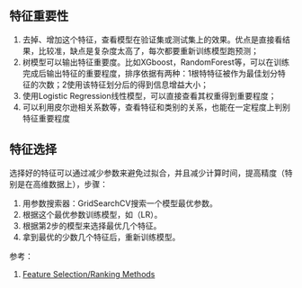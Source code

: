 ## 特征重要性

1. 去掉、增加这个特征，查看模型在验证集或测试集上的效果。优点是直接看结果，比较准，缺点是复杂度太高了，每次都要重新训练模型跑预测；
2. 树模型可以输出特征重要度。比如XGboost，RandomForest等，可以在训练完成后输出特征的重要程度，排序依据有两种：1根特特征被作为最佳划分特征的次数；2使用该特征划分后的得到信息增益大小；
3. 使用Logistic Regression线性模型，可以直接查看其权重得到重要程度；
4. 可以利用皮尔逊相关系数等，查看特征和类别的关系，也能在一定程度上判别特征重要程度

## 特征选择
选择好的特征可以通过减少参数来避免过拟合，并且减少计算时间，提高精度（特别是在高维数据上），步骤：

1. 用参数搜索器：GridSearchCV搜索一个模型最优参数。
2. 根据这个最优参数训练模型，如（LR）。
3. 根据第2步的模型来选择最优几个特征。
4. 拿到最优的少数几个特征后，重新训练模型。

参考：
1. [Feature Selection/Ranking Methods](https://www.kaggle.com/primaryobjects/voicegender/downloads/voice.csv/1)
